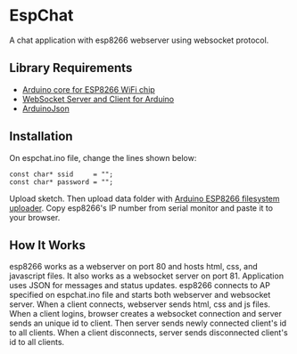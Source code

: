 # EspChat
A chat application with esp8266 webserver using websocket protocol.  
## Library Requirements
- [Arduino core for ESP8266 WiFi chip](https://github.com/esp8266/Arduino)  
- [WebSocket Server and Client for Arduino](https://github.com/Links2004/arduinoWebSockets)  
- [ArduinoJson](https://github.com/bblanchon/ArduinoJson)   
## Installation
On espchat.ino file, change the lines shown below:
```
const char* ssid     = "";
const char* password = "";
```
Upload sketch. Then upload data folder with [Arduino ESP8266 filesystem uploader](https://github.com/esp8266/arduino-esp8266fs-plugin). Copy esp8266's IP number from serial monitor and paste it to your browser. 

## How It Works
esp8266 works as a webserver on port 80 and hosts html, css, and javascript files. It also works as a websocket server on port 81. Application uses JSON for messages and status updates. esp8266 connects to AP specified on espchat.ino file and starts both webserver and websocket server. When a client connects, webserver sends html, css and js files. When a client logins, browser creates a websocket connection and server sends an unique id to client. Then server sends newly connected client's id to all clients. When a client disconnects, server sends disconnected client's id to all clients. 
